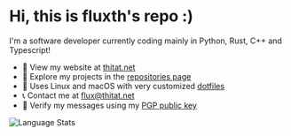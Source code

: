 # Hi, this is fluxth's repo :)

I'm a software developer currently coding mainly in Python, Rust, C++ and Typescript!

- 🔗 View my website at [thitat.net](https://thitat.net)
- 🧭 Explore my projects in the [repositories page](https://github.com/fluxth?tab=repositories)
- 🐧 Uses Linux and macOS with very customized [dotfiles](https://github.com/fluxth/dotfiles)
- 📞 Contact me at [flux@thitat.net](mailto:flux@thitat.net)
- 🔑 Verify my messages using my [PGP public key](https://raw.githubusercontent.com/fluxth/fluxth/master/pgp/fluxth.pgp.asc)

![Language Stats](https://github-readme-stats.vercel.app/api/top-langs/?username=fluxth&layout=compact&theme=dark)
